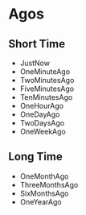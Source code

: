 # Agos

## Short Time

- JustNow
- OneMinuteAgo
- TwoMinutesAgo
- FiveMinutesAgo
- TenMinutesAgo
- OneHourAgo
- OneDayAgo
- TwoDaysAgo
- OneWeekAgo

## Long Time

- OneMonthAgo
- ThreeMonthsAgo
- SixMonthsAgo
- OneYearAgo